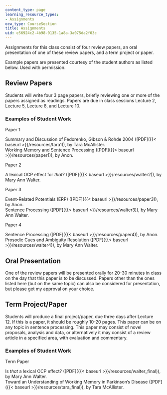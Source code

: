 ```yaml
---
content_type: page
learning_resource_types:
- Assignments
ocw_type: CourseSection
title: Assignments
uid: e56924c2-4b98-0135-1a8a-3a075da2f03c
---
```


Assignments for this class consist of four review papers, an oral presentation of one of these review papers, and a term project or paper.

Example papers are presented courtesy of the student authors as listed below. Used with permission.

Review Papers
-------------

Students will write four 3 page papers, briefly reviewing one or more of the papers assigned as readings. Papers are due in class sessions Lecture 2, Lecture 5, Lecture 8, and Lecture 10.

### Examples of Student Work

Paper 1

Summary and Discussion of Fedorenko, Gibson & Rohde 2004 ([PDF]({{< baseurl >}}/resources/tara1)), by Tara McAllister.  
Working Memory and Sentence Processing ([PDF]({{< baseurl >}}/resources/paper1)), by Anon.

Paper 2

A lexical OCP effect for _that_? ([PDF]({{< baseurl >}}/resources/walter2)), by Mary Ann Walter.

Paper 3

Event-Related Potentials (ERP) ([PDF]({{< baseurl >}}/resources/paper3)), by Anon.  
Sentence Processing ([PDF]({{< baseurl >}}/resources/walter3)), by Mary Ann Walter.

Paper 4

Sentence Processing ([PDF]({{< baseurl >}}/resources/paper4)), by Anon.  
Prosodic Cues and Ambiguity Resolution ([PDF]({{< baseurl >}}/resources/walter4)), by Mary Ann Walter.

Oral Presentation
-----------------

One of the review papers will be presented orally for 20-30 minutes in class on the day that this paper is to be discussed. Papers other than the ones listed here (but on the same topic) can also be considered for presentation, but please get my approval on your choice.

Term Project/Paper
------------------

Students will produce a final project/paper, due three days after Lecture 12. If this is a paper, it should be roughly 10-20 pages. This paper can be on any topic in sentence processing. This paper may consist of novel proposals, analysis and data, or alternatively it may consist of a review article in a specified area, with evaluation and commentary.

### Examples of Student Work

Term Paper

Is _that_ a lexical OCP effect? ([PDF]({{< baseurl >}}/resources/walter_final)), by Mary Ann Walter.  
Toward an Understanding of Working Memory in Parkinson’s Disease ([PDF]({{< baseurl >}}/resources/tara_final)), by Tara McAllister.